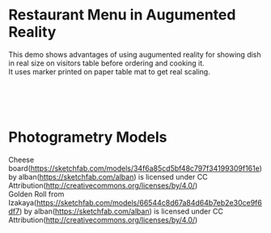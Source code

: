 # Restaurant Menu in Augumented Reality
This demo shows advantages of using augumented reality for showing dish in real size on visitors table before ordering and cooking it. </br>
It uses marker printed on paper table mat to get real scaling.

</br>
</br>
</br>

# Photogrametry Models
Cheese board(https://sketchfab.com/models/34f6a85cd5bf48c797f34199309f161e) by alban(https://sketchfab.com/alban) is licensed under CC Attribution(http://creativecommons.org/licenses/by/4.0/)</br>
Golden Roll from Izakaya(https://sketchfab.com/models/66544c8d67a84d64b7eb2e30ce9f6df7) by alban(https://sketchfab.com/alban) is licensed under CC Attribution(http://creativecommons.org/licenses/by/4.0/)
